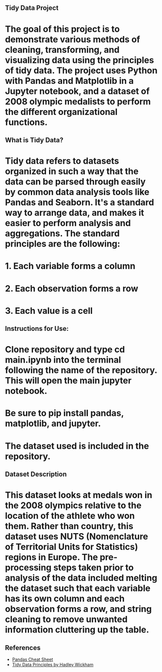 ## Tidy Data Project

# The goal of this project is to demonstrate various methods of cleaning, transforming, and visualizing data using the principles of tidy data. The project uses Python with Pandas and Matplotlib in a Jupyter notebook, and a dataset of 2008 olympic medalists to perform the different organizational functions. 

## What is Tidy Data?

# Tidy data refers to datasets organized in such a way that the data can be parsed through easily by common data analysis tools like Pandas and Seaborn. It's a standard way to arrange data, and makes it easier to perform analysis and aggregations. The standard principles are the following:

# 1. Each variable forms a column
# 2. Each observation forms a row
# 3. Each value is a cell

## Instructions for Use:

# Clone repository and type cd main.ipynb into the terminal following the name of the repository. This will open the main jupyter notebook.
# Be sure to pip install pandas, matplotlib, and jupyter.
# The dataset used is included in the repository.

## Dataset Description

# This dataset looks at medals won in the 2008 olympics relative to the location of the athlete who won them. Rather than country, this dataset uses NUTS (Nomenclature of Territorial Units for Statistics) regions in Europe. The pre-processing steps taken prior to analysis of the data included melting the dataset such that each variable has its own column and each observation forms a row, and string cleaning to remove unwanted information cluttering up the table. 

## References  

- [Pandas Cheat Sheet](https://pandas.pydata.org/Pandas_Cheat_Sheet.pdf)  
- [Tidy Data Principles by Hadley Wickham](https://vita.had.co.nz/papers/tidy-data.pdf)  

